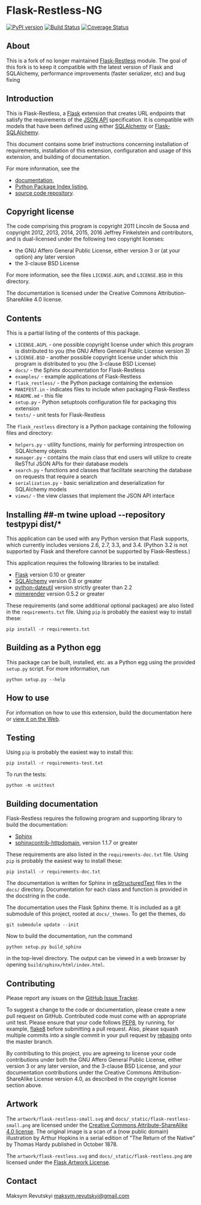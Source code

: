 # Flask-Restless-NG #

[![PyPI version](https://badge.fury.io/py/Flask-Restless-NG.svg)](https://badge.fury.io/py/Flask-Restless-NG)
[![Build Status](https://travis-ci.org/mrevutskyi/flask-restless-ng.svg?branch=master)](https://travis-ci.org/mrevutskyi/flask-restless-ng)
[![Coverage Status](https://coveralls.io/repos/github/mrevutskyi/flask-restless-ng/badge.svg?branch=master)](https://coveralls.io/github/mrevutskyi/flask-restless-ng?branch=master)

## About

This is a fork of no longer maintained [Flask-Restless](https://github.com/jfinkels/flask-restless) module.
The goal of this fork is to keep it compatible with the latest version of Flask and SQLAlchemy, performance
improvements (faster serializer, etc) and bug fixing

## Introduction ##

This is Flask-Restless, a [Flask][1] extension that creates URL endpoints that
satisfy the requirements of the [JSON API][2] specification. It is compatible
with models that have been defined using either [SQLAlchemy][3] or
[Flask-SQLAlchemy][4].

This document contains some brief instructions concerning installation of
requirements, installation of this extension, configuration and usage of this
extension, and building of documentation.

For more information, see the

  * [documentation][5],
  * [Python Package Index listing][6],
  * [source code repository][7].

[1]: http://flask.pocoo.org
[2]: https://jsonapi.org
[3]: https://sqlalchemy.org
[4]: https://packages.python.org/Flask-SQLAlchemy
[5]: https://flask-restless.readthedocs.org
[6]: https://pypi.python.org/pypi/Flask-Restless
[7]: https://github.com/jfinkels/flask-restless

## Copyright license ##

The code comprising this program is copyright 2011 Lincoln de Sousa and
copyright 2012, 2013, 2014, 2015, 2016 Jeffrey Finkelstein and contributors,
and is dual-licensed under the following two copyright licenses:

* the GNU Affero General Public License, either version 3 or (at your option)
  any later version
* the 3-clause BSD License

For more information, see the files `LICENSE.AGPL` and `LICENSE.BSD` in this
directory.

The documentation is licensed under the Creative Commons Attribution-ShareAlike
4.0 license.

## Contents ##

This is a partial listing of the contents of this package.

* `LICENSE.AGPL` - one possible copyright license under which this program is
  distributed to you (the GNU Affero General Public License version 3)
* `LICENSE.BSD` - another possible copyright license under which this program
  is distributed to you (the 3-clause BSD License)
* `docs/` - the Sphinx documentation for Flask-Restless
* `examples/` - example applications of Flask-Restless
* `flask_restless/` - the Python package containing the extension
* `MANIFEST.in` - indicates files to include when packaging Flask-Restless
* `README.md` - this file
* `setup.py` - Python setuptools configuration file for packaging this
  extension
* `tests/` - unit tests for Flask-Restless

The `flask_restless` directory is a Python package containing the following
files and directory:

* `helpers.py` - utility functions, mainly for performing introspection on
  SQLAlchemy objects
* `manager.py` - contains the main class that end users will utilize to create
  ReSTful JSON APIs for their database models
* `search.py` - functions and classes that facilitate searching the database
  on requests that require a search
* `serialization.py` - basic serialization and deserialization for SQLAlchemy
  models
* `views/` - the view classes that implement the JSON API interface

## Installing ##-m twine upload --repository testpypi dist/*

This application can be used with any Python version that Flask supports, which
currently includes versions 2.6, 2.7, 3.3, and 3.4. (Python 3.2 is not
supported by Flask and therefore cannot be supported by Flask-Restless.)

This application requires the following libraries to be installed:

* [Flask][1] version 0.10 or greater
* [SQLAlchemy][3] version 0.8 or greater
* [python-dateutil][8] version strictly greater than 2.2
* [mimerender][9] version 0.5.2 or greater

These requirements (and some additional optional packages) are also listed in
the `requirements.txt` file. Using `pip` is probably the easiest way to install
these:

    pip install -r requirements.txt

[8]: https://labix.org/python-dateutil
[9]: https://github.com/martinblech/mimerender

## Building as a Python egg ##

This package can be built, installed, etc. as a Python egg using the provided
`setup.py` script. For more information, run

    python setup.py --help

## How to use ##

For information on how to use this extension, build the documentation here or
[view it on the Web][5].

## Testing ##

Using `pip` is probably the easiest way to install this:

    pip install -r requirements-test.txt

To run the tests:

    python -m unittest


## Building documentation ##

Flask-Restless requires the following program and supporting library to build
the documentation:

* [Sphinx][11]
* [sphinxcontrib-httpdomain][12], version 1.1.7 or greater

These requirements are also listed in the `requirements-doc.txt` file. Using
`pip` is probably the easiest way to install these:

    pip install -r requirements-doc.txt

The documentation is written for Sphinx in [reStructuredText][13] files in the
`docs/` directory. Documentation for each class and function is provided in the
docstring in the code.

The documentation uses the Flask Sphinx theme. It is included as a git
submodule of this project, rooted at `docs/_themes`. To get the themes, do

    git submodule update --init

Now to build the documentation, run the command

    python setup.py build_sphinx

in the top-level directory. The output can be viewed in a web browser by
opening `build/sphinx/html/index.html`.

[11]: http://sphinx.pocoo.org/
[12]: https://packages.python.org/sphinxcontrib-httpdomain/
[13]: https://docutils.sourceforge.net/rst.html

## Contributing ##

Please report any issues on the [GitHub Issue Tracker][14].

To suggest a change to the code or documentation, please create a new pull
request on GitHub. Contributed code must come with an appropriate unit
test. Please ensure that your code follows [PEP8][15], by running, for example,
[flake8][16] before submitting a pull request. Also, please squash multiple
commits into a single commit in your pull request by [rebasing][17] onto the
master branch.

By contributing to this project, you are agreeing to license your code
contributions under both the GNU Affero General Public License, either version
3 or any later version, and the 3-clause BSD License, and your documentation
contributions under the Creative Commons Attribution-ShareAlike License version
4.0, as described in the copyright license section above.

[14]: http://github.com/mrevutskyi/flask-restless-ng/issues
[15]: https://www.python.org/dev/peps/pep-0008/
[16]: http://flake8.readthedocs.org/en/latest/
[17]: https://help.github.com/articles/about-git-rebase/

## Artwork ##

The `artwork/flask-restless-small.svg` and
`docs/_static/flask-restless-small.png` are licensed under the [Creative
Commons Attribute-ShareAlike 4.0 license][18]. The original image is a scan of
a (now public domain) illustration by Arthur Hopkins in a serial edition of
"The Return of the Native" by Thomas Hardy published in October 1878.

The `artwork/flask-restless.svg` and `docs/_static/flask-restless.png` are
licensed under the [Flask Artwork License][19].

[18]: https://creativecommons.org/licenses/by-sa/4.0
[19]: http://flask.pocoo.org/docs/license/#flask-artwork-license

## Contact ##

Maksym Revutskyi <maksym.revutskyi@gmail.com>
